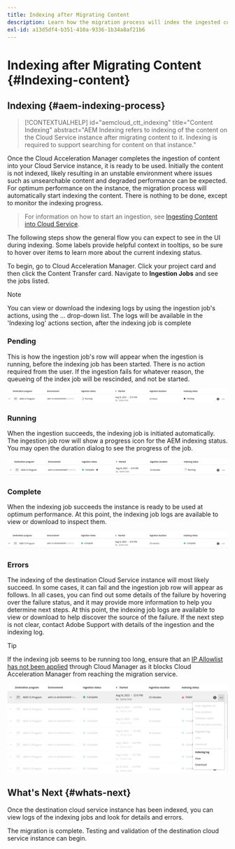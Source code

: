 ```yaml
---
title: Indexing after Migrating Content
description: Learn how the migration process will index the ingested content on the destination Cloud Service instance.
exl-id: a13d5df4-b351-410a-9336-1b34a8af21b6
---
```

# Indexing after Migrating Content {#Indexing-content}

## Indexing {#aem-indexing-process}

>[!CONTEXTUALHELP]
>id="aemcloud_ctt_indexing"
>title="Content Indexing"
>abstract="AEM Indexing refers to indexing of the content on the Cloud Service instance after migrating content to it. Indexing is required to support searching for content on that instance."

Once the Cloud Acceleration Manager completes the ingestion of content into your Cloud Service instance, it is ready to be used. Initially the content is not indexed, likely resulting in an unstable environment where issues such as unsearchable content and degraded performance can be expected. For optimum performance on the instance, the migration process will automatically start indexing the content. There is nothing to be done, except to monitor the indexing progress.

> For information on how to start an ingestion, see [Ingesting Content into Cloud Service](/help/journey-migration/content-transfer-tool/using-content-transfer-tool/ingesting-content.md).

The following steps show the general flow you can expect to see in the UI during indexing. Some labels provide helpful context in tooltips, so be sure to hover over items to learn more about the current indexing status.

To begin, go to Cloud Acceleration Manager. Click your project card and then click the Content Transfer card. Navigate to **Ingestion Jobs** and see the jobs listed.

>[!NOTE]
>You can view or download the indexing logs by using the ingestion job's actions, using the ... drop-down list. The logs will be available in the
> 'Indexing log' actions section, after the indexing job is complete

### Pending

This is how the ingestion job's row will appear when the ingestion is running, before the indexing job has been started. There is no action required from the user. If the ingestion fails for whatever reason, the queueing of the index job will be rescinded, and not be started.

![image](/help/journey-migration/content-transfer-tool/assets-indexing/pending.png)

### Running

When the ingestion succeeds, the indexing job is initiated automatically. The ingestion job row will show a progress icon for the AEM indexing status. You may open the duration dialog to see the progress of the job. 

![image](/help/journey-migration/content-transfer-tool/assets-indexing/running.png)

### Complete

When the indexing job succeeds the instance is ready to be used at optimum performance. At this point, the indexing job logs are available to view or download to inspect them.

![image](/help/journey-migration/content-transfer-tool/assets-indexing/complete.png)

### Errors

The indexing of the destination Cloud Service instance will most likely succeed. In some cases, it can fail and the ingestion job row will appear as follows. In all cases, you can find out some details of the failure by hovering over the failure status, and it may provide more information to help you determine next steps. At this point, the indexing job logs are available to view or download to help discover the source of the failure. If the next step is not clear, contact Adobe Support with details of the ingestion and the indexing log.

>[!TIP]
>
> If the indexing job seems to be running too long, ensure that an [IP Allowlist has not been applied](/help/implementing/cloud-manager/ip-allow-lists/apply-allow-list.md) through Cloud Manager as it blocks Cloud Acceleration Manager from reaching the migration service.

![image](/help/journey-migration/content-transfer-tool/assets-indexing/failed.png)

## What's Next {#whats-next}

Once the destination cloud service instance has been indexed, you can view logs of the indexing jobs and look for details and errors.

The migration is complete. Testing and validation of the destination cloud service instance can begin.
